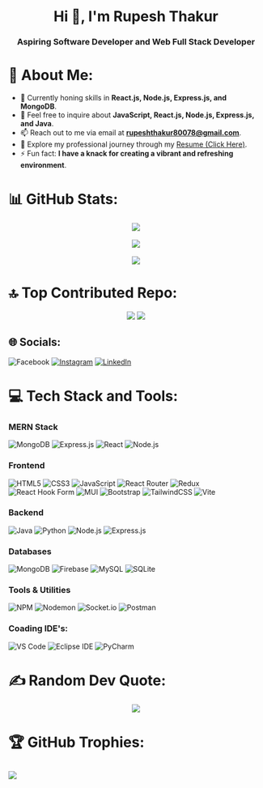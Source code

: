 <h1 align="center">Hi 👋, I'm Rupesh Thakur</h1>
<h3 align="center">Aspiring Software Developer and Web Full Stack Developer</h3>

# 💼 About Me:

- 🌱 Currently honing skills in **React.js, Node.js, Express.js, and MongoDB**.
- 💬 Feel free to inquire about **JavaScript, React.js, Node.js, Express.js, and Java**.
- 📫 Reach out to me via email at **rupeshthakur80078@gmail.com**.
- 📄 Explore my professional journey through my [Resume (Click Here)](https://drive.google.com/file/d/1gEzlbtT03ktG8jvE9MtDG86f4lmMfGMT/view?usp=drive_link).
- ⚡ Fun fact: **I have a knack for creating a vibrant and refreshing environment**.

# 📊 GitHub Stats:
<div align="center">

![](https://github-readme-streak-stats.herokuapp.com/?user=rupeshthakur8550&theme=onedark&hide_border=false)<br/><br/>
![](https://github-readme-stats.vercel.app/api/top-langs/?username=rupeshthakur8550&theme=onedark&hide_border=false&include_all_commits=false&count_private=false&layout=compact)<br/><br/>
![](https://github-readme-stats.vercel.app/api?username=rupeshthakur8550&theme=onedark&hide_border=false&include_all_commits=false&count_private=false)

</div>

# 🔝 Top Contributed Repo:

<div align="center">

![](https://github-contributor-stats.vercel.app/api?username=rupeshthakur8550&limit=5&theme=dark&combine_all_yearly_contributions=true)
[![](https://visitcount.itsvg.in/api?id=rupeshthakur8550&icon=0&color=0)](https://visitcount.itsvg.in)

</div>

## 🌐 Socials:
![Facebook](https://img.shields.io/badge/Facebook-%231877F2.svg?logo=Facebook&logoColor=white) [![Instagram](https://img.shields.io/badge/Instagram-%23E4405F.svg?logo=Instagram&logoColor=white)](https://instagram.com/mr_evil_shadow) [![LinkedIn](https://img.shields.io/badge/LinkedIn-%230077B5.svg?logo=linkedin&logoColor=white)](https://linkedin.com/in/rupesh-thakur-010209207) 

# 💻 Tech Stack and Tools:
### MERN Stack
![MongoDB](https://img.shields.io/badge/MongoDB-%234ea94b.svg?style=for-the-badge&logo=mongodb&logoColor=white)
![Express.js](https://img.shields.io/badge/express.js-%23404d59.svg?style=for-the-badge&logo=express&logoColor=%2361DAFB)
![React](https://img.shields.io/badge/react-%2320232a.svg?style=for-the-badge&logo=react&logoColor=%2361DAFB)
![Node.js](https://img.shields.io/badge/node.js-6DA55F?style=for-the-badge&logo=node.js&logoColor=white)

### Frontend
![HTML5](https://img.shields.io/badge/html5-%23E34F26.svg?style=for-the-badge&logo=html5&logoColor=white)
![CSS3](https://img.shields.io/badge/css3-%231572B6.svg?style=for-the-badge&logo=css3&logoColor=white)
![JavaScript](https://img.shields.io/badge/javascript-%23323330.svg?style=for-the-badge&logo=javascript&logoColor=%23F7DF1E)
![React Router](https://img.shields.io/badge/React_Router-CA4245?style=for-the-badge&logo=react-router&logoColor=white)
![Redux](https://img.shields.io/badge/redux-%23593d88.svg?style=for-the-badge&logo=redux&logoColor=white)
![React Hook Form](https://img.shields.io/badge/React%20Hook%20Form-%23EC5990.svg?style=for-the-badge&logo=reacthookform&logoColor=white)
![MUI](https://img.shields.io/badge/MUI-%230081CB.svg?style=for-the-badge&logo=mui&logoColor=white)
![Bootstrap](https://img.shields.io/badge/bootstrap-%238511FA.svg?style=for-the-badge&logo=bootstrap&logoColor=white)
![TailwindCSS](https://img.shields.io/badge/tailwindcss-%2338B2AC.svg?style=for-the-badge&logo=tailwind-css&logoColor=white)
![Vite](https://img.shields.io/badge/vite-%23646CFF.svg?style=for-the-badge&logo=vite&logoColor=white)

### Backend
![Java](https://img.shields.io/badge/java-%23ED8B00.svg?style=for-the-badge&logo=openjdk&logoColor=white)
![Python](https://img.shields.io/badge/python-3670A0?style=for-the-badge&logo=python&logoColor=ffdd54)
![Node.js](https://img.shields.io/badge/node.js-6DA55F?style=for-the-badge&logo=node.js&logoColor=white)
![Express.js](https://img.shields.io/badge/express.js-%23404d59.svg?style=for-the-badge&logo=express&logoColor=%2361DAFB)

### Databases
![MongoDB](https://img.shields.io/badge/MongoDB-%234ea94b.svg?style=for-the-badge&logo=mongodb&logoColor=white)
![Firebase](https://img.shields.io/badge/Firebase-039BE5?style=for-the-badge&logo=Firebase&logoColor=white)
![MySQL](https://img.shields.io/badge/mysql-%2300000f.svg?style=for-the-badge&logo=mysql&logoColor=white)
![SQLite](https://img.shields.io/badge/sqlite-%2307405e.svg?style=for-the-badge&logo=sqlite&logoColor=white)

### Tools & Utilities
![NPM](https://img.shields.io/badge/NPM-%23CB3837.svg?style=for-the-badge&logo=npm&logoColor=white)
![Nodemon](https://img.shields.io/badge/NODEMON-%23323330.svg?style=for-the-badge&logo=nodemon&logoColor=%BBDEAD)
![Socket.io](https://img.shields.io/badge/Socket.io-black?style=for-the-badge&logo=socket.io&badgeColor=010101)
![Postman](https://img.shields.io/badge/Postman-FF6C37?style=for-the-badge&logo=postman&logoColor=white)

### Coading IDE's:

![VS Code](https://img.shields.io/badge/VS_Code-007ACC?style=for-the-badge&logo=visual-studio-code&logoColor=white)
![Eclipse IDE](https://img.shields.io/badge/Eclipse_IDE-2C2255?style=for-the-badge&logo=eclipse&logoColor=white)
![PyCharm](https://img.shields.io/badge/PyCharm-000000?style=for-the-badge&logo=pycharm&logoColor=white)

# ✍️ Random Dev Quote:

<div align="center">

![](https://quotes-github-readme.vercel.app/api?type=horizontal&theme=radical)

</div>

# 🏆 GitHub Trophies:
![](https://github-profile-trophy.vercel.app/?username=rupeshthakur8550&theme=radical&no-frame=false&no-bg=true&margin-w=4)
---

<!-- Proudly created with GPRM ( https://gprm.itsvg.in ) -->
